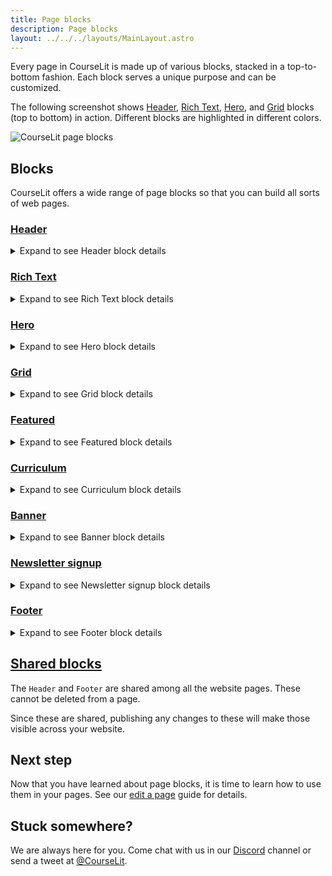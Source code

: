 ```yaml
---
title: Page blocks
description: Page blocks
layout: ../../../layouts/MainLayout.astro
---
```


Every page in CourseLit is made up of various blocks, stacked in a top-to-bottom fashion. Each block serves a unique purpose and can be customized.

The following screenshot shows [Header](/en/pages/header), [Rich Text](/en/pages/banner), [Hero](/en/pages/content), and [Grid](/en/pages/grid) blocks (top to bottom) in action. Different blocks are highlighted in different colors.

![CourseLit page blocks](/assets/pages/page-builder-blocks.png)

## Blocks

CourseLit offers a wide range of page blocks so that you can build all sorts of web pages.

### [Header](#header)

<details>
<summary>Expand to see Header block details</summary>

> This is a [shared block](#shared-blocks). All published changes to this block impact all pages on your website.

The header block serves as the header of a page. It is used for housing the site's navigation, etc. This block cannot be deleted from a page.

#### Adding links

You can add navigation links by following the steps below.

1. Click on the header block to reveal its settings side pane.
2. Click on the `Add new link` button in the `Links` section. This will add a new `Link` item as shown below.
   ![Header add link](/assets/pages/header-link-add.png)

You will also see the newly added link on the header itself.

3. Click on the pencil icon against the newly added link to edit it as shown above.
4. Change the label (displayed as text on the header block) and the URL (where the user should be taken upon clicking the label on the header) and click `Done` to save.
   ![Header edit link](/assets/pages/header-edit-link.png)
       </details>

### [Rich Text](#rich-text)

<details>
<summary>Expand to see Rich Text block details</summary>

The rich text block can be used to add text blocks containing elements like hyperlinks, etc.

#### Making text bold/italic/underline

1. Select the text.
2. To make the selected text bold, press <kbd>Ctrl+B</kbd>; to make it italic, press <kbd>Ctrl+I</kbd>; and for underline, press <kbd>Ctrl+U</kbd>.

You can also use the floating controls to do the same as shown below.

![Stylised text](/assets/pages/rich-text-styling.gif)

#### Creating hyperlinks

1. Select the text.
    > Double-clicking the text to select won't work due to a bug. We are working on it.
2. Click on the floating `link` button to reveal a popup text input.
3. In the popup text input, enter the URL as shown below.
   ![Create a hyperlink in rich text block](/assets/pages/rich-text-create-hyperlink.gif)
       </details>

### [Hero](#hero)

<details>
<summary>Expand to see Hero block details</summary>

A hero section of a web page is the section that immediately appears on screen, just under the header. The hero block helps you put the information front and center.

You can add text, rich text, images, and a call-to-action (CTA) button to the hero block.

Following is how it looks on a page.

![Hero block](/assets/pages/hero-block.png)

#### Customizing the call-to-action button

1. Click on the hero block to reveal its settings.
2. Scroll to the `Call to action` section.

![Hero block CTA](/assets/pages/hero-block-cta.png)

3. In the button text field, add the text that will be visible on the button.
4. In the button action, enter the URL the user should be taken to upon clicking.
   a. If the URL is from your own school, use its relative form, i.e., `/courses`.
   b. If the URL is from some external website, use the absolute (complete) URL, i.e., `https://website.com/courses`.
       </details>

### [Grid](#grid)

<details>
<summary>Expand to see Grid block details</summary>

A grid block comes in handy when you want to show some sort of list, for example, features list or advantages, etc. The list gets displayed in the grid format as shown below.

![Grid block](/assets/pages/grid-block.png)

#### Add an item

1. Click on the grid block to reveal its settings.
2. Scroll down to the `Items` section as shown below.

![Grid block items](/assets/pages/grid-block-items.png)

3. Click on the `Add new item` button as shown above. This will open up the item's editor.
4. Change the details as per your liking. See the [customizing the call-to-action button](#customizing-the-call-to-action-button) guide to check how to customize the item's call-to-action button. Once done, click on the `Done` button.

![Grid block edit item](/assets/pages/grid-add-item.png)

#### Delete an item

1. Click on the grid block to reveal its settings.
2. Scroll down to the `Items` section as shown below.

![Grid block items](/assets/pages/grid-block-items.png)

3. Click on the item you want to remove. This will open up the item's editor.
4. Click on the delete button to delete the item.
5. You will be taken back to the grid block's settings.

#### Customizing the call-to-action button

1. Click on the grid block to reveal its settings.
2. Scroll to the `Call to action` section.

![Grid block CTA](/assets/pages/grid-block-cta.png)

3. In the button text field, add the text that will be visible on the button.
4. In the button action, enter the URL the user should be taken to upon clicking.
   a. If the URL is from your own school, use its relative form, i.e., `/courses`.
   b. If the URL is from some external website, use the absolute (complete) URL, i.e., `https://website.com/courses`.
       </details>

### [Featured](#featured)

<details>
<summary>Expand to see Featured block details</summary>

If you want to show your other products on a page, the featured widget is the one to use.

Following is how it looks on a page.

![Featured block](/assets/pages/featured-block.png)

#### Add featured products on your page

1. Add the `Featured` block on your page. See here for how to [add blocks](/en/pages/edit#add-a-block) to a page.
2. Go to the products section and select the products from the dropdown list as shown below.

![Featured block](/assets/pages/featured.gif)

3. To delete an entry from the featured list, click on the delete button against the entry in the products section (also demonstrated in the above screengrab).
 </details>

### [Curriculum](#curriculum)

<details>
<summary>Expand to see Curriculum block details</summary>

> This block can only be added to the products' sales pages.

This block shows the content of your product, i.e., `Sections` and `Lessons` in your product. Using this, you can show the index of what your product offers.

Following is how it looks on a page.

![Curriculum block](/assets/pages/content-block.jpeg)

There are two sections with two lessons each in the product demonstrated above.

Your audience can directly click on the lessons to see them in the course viewer. The preview lessons are indicated distinctly so that your audience can easily check out the free parts of your product.

![Curriculum block preview](/assets/pages/content-block-preview.gif)

</details>

### [Banner](#banner)

<details>
<summary>Expand to see Banner block details</summary>

The banner block is the default block that shows the basic information about the page, i.e., on a sales page it shows the product's details like its title, description, featured image, and pricing, and on the homepage it shows your school's details like its name and subtitle.

#### Overriding details

By default, the banner block shows the details from your product or school depending upon which type of page it is displayed on.

These details, however, can be overridden at the block level. Following is how:

1. Click on the banner to reveal its settings.
2. Change the relevant details from the `Basic` section.

![Banner basic details](/assets/pages/banner-basic-details.png)

#### Creating a lead magnet

The banner block can also be used as a lead magnet form. The pricing of your product should be set to `Free email delivery`. Following are the steps:

##### Steps

1. Add the `Banner` block on your page (if not already present).

![Banner add](/assets/pages/add-banner.png)

2. In the banner's settings screen, scroll to the `Call to action` (aka CTA) section.
   ![Banner call to action](/assets/pages/banner-cta.png)

3. In the CTA section, put the asset link which you want to share with your audience in the `Success message` text box.
   ![Banner call to action download link](/assets/pages/banner-cta-download-link.png)

> Make sure the link you are sharing here is open to the public and can be easily accessed.

4. Publish the page.

Now, whenever your users enter their emails and press submit, they will see the text you entered in the `Success message` text box.

</details>

### [Newsletter signup](#newsletter-signup)

<details>
<summary>Expand to see Newsletter signup block details</summary>

Having a mailing list to sell directly to is a dream of every business, big or small. That's why CourseLit offers a dedicated block that lets you capture emails. It is also a [shared block](/en/pages/blocks#shared-page-blocks).

Following is how it looks on a page.

![Newsletter signup block](/assets/pages/newsletter-signup-block.png)

#### How it works

1. Your audience will enter their emails in the text box on the Newsletter signup block.
2. A user is created in your school.
3. The user is automatically signed up for your newsletter.
4. You can see the user in the `Users` section from the dashboard.

Following is an animation that shows the entire flow.

![Newsletter signup block working](/assets/pages/newsletter-signup-block-working.gif)

</details>

### [Footer](#footer)

<details>
<summary>Expand to see Footer block details</summary>

> This is a [shared block](#shared-blocks). All published changes to this block impact all pages on your website.

The footer block serves as the footer of a page. It is used for housing secondary but essential elements like links to terms and conditions, privacy policies, etc. This block **cannot be deleted** from a page.

#### Adding sections and links

1. Click on the footer block to reveal its settings.
2. In the `Sections` panel, you can:
    - Add new sections (up to 5 sections)
    - Rename sections
    - Add, edit, or delete links within each section
    - Reorder links using drag and drop

#### Customizing design

In the `Design` panel, you can customize:

- Title font size
- Maximum width
- Vertical padding
- Social media links (Facebook, Twitter, Instagram, LinkedIn, YouTube, Discord, GitHub)
      </details>

## [Shared blocks](#shared-blocks)

The `Header` and `Footer` are shared among all the website pages. These cannot be deleted from a page.

Since these are shared, publishing any changes to these will make those visible across your website.

## Next step

Now that you have learned about page blocks, it is time to learn how to use them in your pages. See our [edit a page](/en/pages/edit) guide for details.

## Stuck somewhere?

We are always here for you. Come chat with us in our <a href="https://discord.com/invite/GR4bQsN" target="_blank">Discord</a> channel or send a tweet at <a href="https://twitter.com/courselit" target="_blank">@CourseLit</a>.

